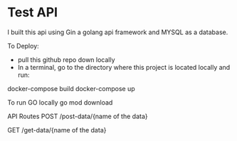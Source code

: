 # Test API
I built this api using Gin a golang api framework and MYSQL as a database.

To Deploy:
- pull this github repo down locally
- In a terminal, go to the directory where this project is located locally and run:

docker-compose build
docker-compose up

To run GO locally 
go mod download


API Routes
POST
/post-data/{name of the data}

GET
/get-data/{name of the data}